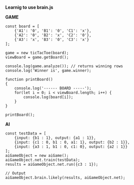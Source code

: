 **Learnig to use brain.js**

**GAME**

    const board = [
        {'A1': '0', 'B1': '0', 'C1': 'x'},
        {'A2': '0', 'B2': 'x', 'C2': '0'},
        {'A3': 'x', 'B3': '0', 'C3': 'x'}
    ];
    
    game = new ticTacToe(board);
    viewBoard = game.getBoard();
    
    console.log(game.analyze()); // returns winning rows
    console.log('Winner is', game.winner);
    
    function printBoard()
    {
        console.log('------ BOARD -----');
        for(let i = 0; i < viewBoard.length; i++) {
            console.log(board[i]);
        }
    }
    
    printBoard();

**AI**

    const testData = [
        {input: {b1 : 1}, output: {a1 : 1}},
        {input: {c1 : 0, b1 : 0, a1: 1}, output: {b2 : 1}},
        {input: {a3 : 1, b1 : 0, c1: 0}, output: {a2 : 1}}
    ];
    aiGameObject = new aiGame();
    aiGameObject.net.train(testData);
    results = aiGameObject.net.run({c3 : 1});
    
    // Output
    aiGameObject.brain.likely(results, aiGameObject.net);